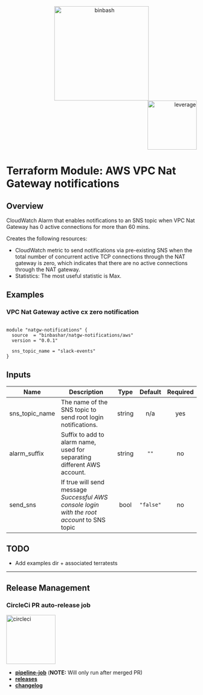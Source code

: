 <div align="center">
    <img src="https://raw.githubusercontent.com/binbashar/terraform-aws-natgw-notifications/master/figures/binbash.png" alt="binbash" width="250"/>
</div>
<div align="right">
  <img src="https://raw.githubusercontent.com/binbashar/terraform-aws-natgw-notifications/master/figures/binbash-leverage-terraform.png"
  alt="leverage" width="130"/>
</div>

# Terraform Module: AWS VPC Nat Gateway notifications

## Overview

CloudWatch Alarm that enables notifications to an SNS topic when VPC Nat Gateway has 0 active connections for more than 60 mins.

Creates the following resources:

* CloudWatch metric to send notifications via pre-existing SNS when the total number of concurrent
active TCP connections through the NAT gateway is zero, which indicates that there are no active
connections through the NAT gateway.
* Statistics: The most useful statistic is Max.

## Examples

### VPC Nat Gateway active cx zero notification

```hcl

module "natgw-notifications" {
  source  = "binbashar/natgw-notifications/aws"
  version = "0.0.1"

  sns_topic_name = "slack-events"
}
```

<!-- BEGINNING OF PRE-COMMIT-TERRAFORM DOCS HOOK -->
## Inputs

| Name | Description | Type | Default | Required |
|------|-------------|:----:|:-----:|:-----:|
| sns\_topic\_name | The name of the SNS topic to send root login notifications. | string | n/a | yes |
| alarm\_suffix | Suffix to add to alarm name, used for separating different AWS account. | string | `""` | no |
| send\_sns | If true will send message *Successful AWS console login with the root account* to SNS topic | bool | `"false"` | no |

<!-- END OF PRE-COMMIT-TERRAFORM DOCS HOOK -->

## TODO
* Add examples dir + associated terratests

---

## Release Management
### CircleCi PR auto-release job

<div align="left">
  <img src="https://raw.githubusercontent.com/binbashar/terraform-aws-natgw-notifications/master/figures/circleci.png" alt="circleci" width="130"/>
</div>

- [**pipeline-job**](https://circleci.com/gh/binbashar/terraform-aws-natgw-notifications) (**NOTE:** Will only run after merged PR)
- [**releases**](https://github.com/binbashar/terraform-aws-natgw-notifications/releases)
- [**changelog**](https://github.com/binbashar/terraform-aws-natgw-notifications/blob/master/CHANGELOG.md)
